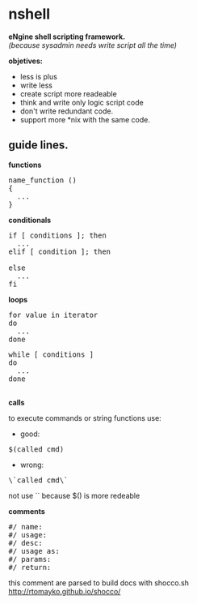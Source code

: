 nshell
======

**eNgine shell scripting framework.**  
*(because sysadmin needs write script all the time)*

**objetives:**
- less is plus
- write less
- create script more readeable
- think and write only logic script code
- don't write redundant code.
- support more *nix with the same code.

guide lines.
-------------
**functions**
<pre>
name_function ()
{
  ...
}
</pre>
**conditionals**
<pre>
if [ conditions ]; then
  ...
elif [ condition ]; then

else
  ...
fi
</pre>
**loops**
<pre>
for value in iterator
do
  ...
done
</pre>

<pre>
while [ conditions ]
do
  ...
done

</pre>
**calls**

to execute commands or string functions use:
- good:
<pre>
$(called_cmd)
</pre>
- wrong:
<pre>
\`called_cmd\`
</pre> 
not use `` because $() is more redeable 

**comments**
<pre>
#/ name:
#/ usage:
#/ desc:
#/ usage as:
#/ params:
#/ return:
</pre>
this comment are parsed to build docs with shocco.sh
http://rtomayko.github.io/shocco/
